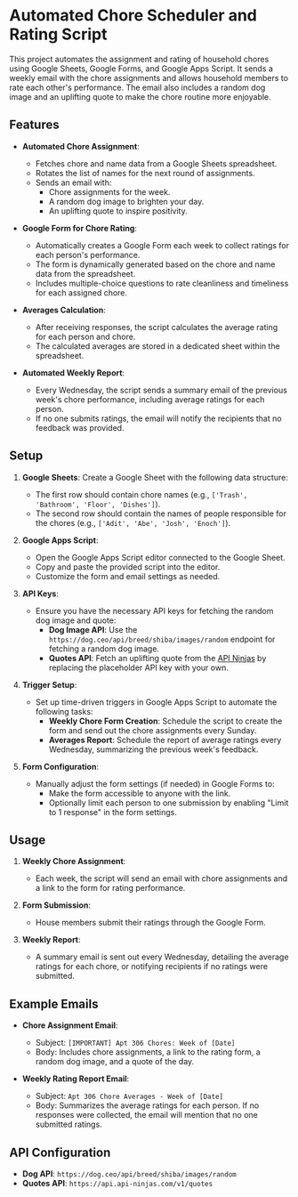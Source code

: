 # Automated Chore Scheduler and Rating Script

This project automates the assignment and rating of household chores using Google Sheets, Google Forms, and Google Apps Script. It sends a weekly email with the chore assignments and allows household members to rate each other's performance. The email also includes a random dog image and an uplifting quote to make the chore routine more enjoyable.

## Features

- **Automated Chore Assignment**:
  - Fetches chore and name data from a Google Sheets spreadsheet.
  - Rotates the list of names for the next round of assignments.
  - Sends an email with:
    - Chore assignments for the week.
    - A random dog image to brighten your day.
    - An uplifting quote to inspire positivity.
  
- **Google Form for Chore Rating**:
  - Automatically creates a Google Form each week to collect ratings for each person's performance.
  - The form is dynamically generated based on the chore and name data from the spreadsheet.
  - Includes multiple-choice questions to rate cleanliness and timeliness for each assigned chore.

- **Averages Calculation**:
  - After receiving responses, the script calculates the average rating for each person and chore.
  - The calculated averages are stored in a dedicated sheet within the spreadsheet.

- **Automated Weekly Report**:
  - Every Wednesday, the script sends a summary email of the previous week's chore performance, including average ratings for each person.
  - If no one submits ratings, the email will notify the recipients that no feedback was provided.

## Setup

1. **Google Sheets**: Create a Google Sheet with the following data structure:
   - The first row should contain chore names (e.g., `['Trash', 'Bathroom', 'Floor', 'Dishes']`).
   - The second row should contain the names of people responsible for the chores (e.g., `['Adit', 'Abe', 'Josh', 'Enoch']`).

2. **Google Apps Script**:
   - Open the Google Apps Script editor connected to the Google Sheet.
   - Copy and paste the provided script into the editor.
   - Customize the form and email settings as needed.

3. **API Keys**:
   - Ensure you have the necessary API keys for fetching the random dog image and quote:
     - **Dog Image API**: Use the `https://dog.ceo/api/breed/shiba/images/random` endpoint for fetching a random dog image.
     - **Quotes API**: Fetch an uplifting quote from the [API Ninjas](https://api-ninjas.com/api/quotes) by replacing the placeholder API key with your own.

4. **Trigger Setup**:
   - Set up time-driven triggers in Google Apps Script to automate the following tasks:
     - **Weekly Chore Form Creation**: Schedule the script to create the form and send out the chore assignments every Sunday.
     - **Averages Report**: Schedule the report of average ratings every Wednesday, summarizing the previous week's feedback.

5. **Form Configuration**:
   - Manually adjust the form settings (if needed) in Google Forms to:
     - Make the form accessible to anyone with the link.
     - Optionally limit each person to one submission by enabling "Limit to 1 response" in the form settings.

## Usage

1. **Weekly Chore Assignment**:
   - Each week, the script will send an email with chore assignments and a link to the form for rating performance.

2. **Form Submission**:
   - House members submit their ratings through the Google Form.
   
3. **Weekly Report**:
   - A summary email is sent out every Wednesday, detailing the average ratings for each chore, or notifying recipients if no ratings were submitted.

## Example Emails

- **Chore Assignment Email**: 
  - Subject: `[IMPORTANT] Apt 306 Chores: Week of [Date]`
  - Body: Includes chore assignments, a link to the rating form, a random dog image, and a quote of the day.

- **Weekly Rating Report Email**:
  - Subject: `Apt 306 Chore Averages - Week of [Date]`
  - Body: Summarizes the average ratings for each person. If no responses were collected, the email will mention that no one submitted ratings.

## API Configuration

- **Dog API**: `https://dog.ceo/api/breed/shiba/images/random`
- **Quotes API**: `https://api.api-ninjas.com/v1/quotes`
